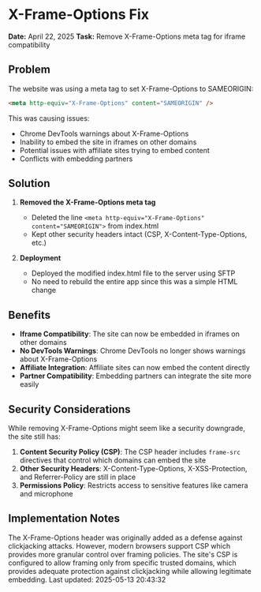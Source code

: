 # X-Frame-Options Fix

**Date:** April 22, 2025
**Task:** Remove X-Frame-Options meta tag for iframe compatibility

## Problem

The website was using a meta tag to set X-Frame-Options to SAMEORIGIN:

```html
<meta http-equiv="X-Frame-Options" content="SAMEORIGIN" />
```

This was causing issues:

- Chrome DevTools warnings about X-Frame-Options
- Inability to embed the site in iframes on other domains
- Potential issues with affiliate sites trying to embed content
- Conflicts with embedding partners

## Solution

1. **Removed the X-Frame-Options meta tag**

   - Deleted the line `<meta http-equiv="X-Frame-Options" content="SAMEORIGIN">` from index.html
   - Kept other security headers intact (CSP, X-Content-Type-Options, etc.)

2. **Deployment**
   - Deployed the modified index.html file to the server using SFTP
   - No need to rebuild the entire app since this was a simple HTML change

## Benefits

- **Iframe Compatibility**: The site can now be embedded in iframes on other domains
- **No DevTools Warnings**: Chrome DevTools no longer shows warnings about X-Frame-Options
- **Affiliate Integration**: Affiliate sites can now embed the content directly
- **Partner Compatibility**: Embedding partners can integrate the site more easily

## Security Considerations

While removing X-Frame-Options might seem like a security downgrade, the site still has:

1. **Content Security Policy (CSP)**: The CSP header includes `frame-src` directives that control which domains can embed the site
2. **Other Security Headers**: X-Content-Type-Options, X-XSS-Protection, and Referrer-Policy are still in place
3. **Permissions Policy**: Restricts access to sensitive features like camera and microphone

## Implementation Notes

The X-Frame-Options header was originally added as a defense against clickjacking attacks. However, modern browsers support CSP which provides more granular control over framing policies. The site's CSP is configured to allow framing only from specific trusted domains, which provides adequate protection against clickjacking while allowing legitimate embedding.
Last updated: 2025-05-13 20:43:32
